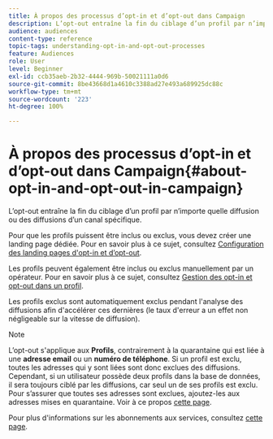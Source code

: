 ```yaml
---
title: À propos des processus d’opt-in et d’opt-out dans Campaign
description: L’opt-out entraîne la fin du ciblage d’un profil par n’importe quelle diffusion ou des diffusions d’un canal spécifique.
audience: audiences
content-type: reference
topic-tags: understanding-opt-in-and-opt-out-processes
feature: Audiences
role: User
level: Beginner
exl-id: ccb35aeb-2b32-4444-969b-50021111a0d6
source-git-commit: 8be43668d1a4610c3388ad27e493a689925dc88c
workflow-type: tm+mt
source-wordcount: '223'
ht-degree: 100%

---
```


# À propos des processus d’opt-in et d’opt-out dans Campaign{#about-opt-in-and-opt-out-in-campaign}

L’opt-out entraîne la fin du ciblage d’un profil par n’importe quelle diffusion ou des diffusions d’un canal spécifique.

Pour que les profils puissent être inclus ou exclus, vous devez créer une landing page dédiée. Pour en savoir plus à ce sujet, consultez [Configuration des landing pages d&#39;opt-in et d’opt-out](../../audiences/using/managing-opt-in-and-opt-out-in-campaign.md#setting-up-opt-in-and-opt-out-landing-pages).

Les profils peuvent également être inclus ou exclus manuellement par un opérateur. Pour en savoir plus à ce sujet, consultez [Gestion des opt-in et opt-out dans un profil](../../audiences/using/managing-opt-in-and-opt-out-in-campaign.md#managing-opt-in-and-opt-out-from-a-profile).

Les profils exclus sont automatiquement exclus pendant l&#39;analyse des diffusions afin d&#39;accélérer ces dernières (le taux d&#39;erreur a un effet non négligeable sur la vitesse de diffusion).

>[!NOTE]
>
>L’opt-out s&#39;applique aux **Profils**, contrairement à la quarantaine qui est liée à une **adresse email** ou un **numéro de téléphone**. Si un profil est exclu, toutes les adresses qui y sont liées sont donc exclues des diffusions. Cependant, si un utilisateur possède deux profils dans la base de données, il sera toujours ciblé par les diffusions, car seul un de ses profils est exclu. Pour s’assurer que toutes ses adresses sont exclues, ajoutez-les aux adresses mises en quarantaine. Voir à ce propos [cette page](../../sending/using/understanding-quarantine-management.md#identifying-quarantined-addresses-for-the-entire-platform).

Pour plus d&#39;informations sur les abonnements aux services, consultez [cette page](../../audiences/using/about-subscriptions.md).
